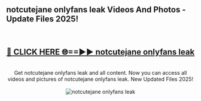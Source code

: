 <h2>notcutejane onlyfans leak Videos And Photos - Update Files 2025!</h2>
<br>
<div align="center">
<h2><a href="https://linkcuts.com/hfmhzwbr" rel="nofollow">🔴 CLICK HERE 🌐==►► notcutejane onlyfans leak</a></h2>
<br>
Get notcutejane onlyfans leak and all content. Now you can access all videos and pictures of notcutejane onlyfans leak. New Updated Files 2025!
<br>
<br>
<a href="https://linkcuts.com/hfmhzwbr" rel="nofollow" data-target="animated-image.originalLink"><img src="https://i.ibb.co.com/WyWwxjT/player-gif2.gif" alt="notcutejane onlyfans leak" style="max-width: 100%; display: inline-block;" data-target="animated-image.originalImage"></a>
</div>
<br>